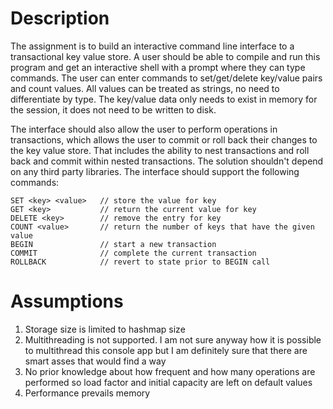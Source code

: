 # Description
The assignment is to build an interactive command line interface to a transactional key value store.
A user should be able to compile and run this program and get an interactive shell with a prompt where they can type commands.
The user can enter commands to set/get/delete key/value pairs and count values. All values can be treated as strings, no need to differentiate by type.
The key/value data only needs to exist in memory for the session, it does not need to be written to disk.

The interface should also allow the user to perform operations in transactions, which allows the user to commit or roll back their changes to the key value store.
That includes the ability to nest transactions and roll back and commit within nested transactions. The solution shouldn't depend on any third party libraries.
The interface should support the following commands:
```
SET <key> <value>   // store the value for key
GET <key>           // return the current value for key
DELETE <key>        // remove the entry for key
COUNT <value>       // return the number of keys that have the given value
BEGIN               // start a new transaction
COMMIT              // complete the current transaction
ROLLBACK            // revert to state prior to BEGIN call
```

# Assumptions
1) Storage size is limited to hashmap size
2) Multithreading is not supported. I am not sure anyway how it is possible to multithread this console app but I am definitely sure that there are smart asses that would find a way
3) No prior knowledge about how frequent and how many operations are performed so load factor and initial capacity are left on default values
4) Performance prevails memory
